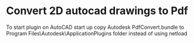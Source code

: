 # Convert 2D autocad drawings to Pdf
To start plugin on AutoCAD start up copy Autodesk PdfConvert.bundle to Program Files\Autodesk\ApplicationPlugins folder instead of using netload